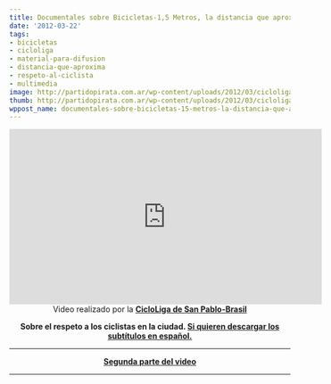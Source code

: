 ```yaml
---
title: Documentales sobre Bicicletas-1,5 Metros, la distancia que aproxima!
date: '2012-03-22'
tags:
- bicicletas
- cicloliga
- material-para-difusion
- distancia-que-aproxima
- respeto-al-ciclista
- multimedia
image: http://partidopirata.com.ar/wp-content/uploads/2012/03/cicloliga_header_site.jpg
thumb: http://partidopirata.com.ar/wp-content/uploads/2012/03/cicloliga_header_site-150x140.jpg
wppost_name: documentales-sobre-bicicletas-15-metros-la-distancia-que-aproxima
---
```


<center>
<iframe src="http://www.youtube.com/embed/y8-X2Btx2fg" frameborder="0" width="560" height="315"></iframe>
Video realizado por la <strong><a href="http://www.cicloliga.org/" target="_blank">CicloLiga de San Pablo-Brasil</a></strong></center>
<p style="text-align: center;"><strong>Sobre el respeto a los ciclistas en la ciudad.
<a href="http://www.4shared.com/office/2sKZu6cs/file.html" target="_blank">Si quieren descargar los subtítulos en español.</a></strong></p>


<hr />
<p style="text-align: center;"><strong><a href="http://partidopirata.com.ar/3617/un-metro-y-medio-que-aproxima-video-2-sobre-el-respeto-a-los-ciclistas-en-la-ciudad">Segunda parte del video</a></strong></p>


<hr />

